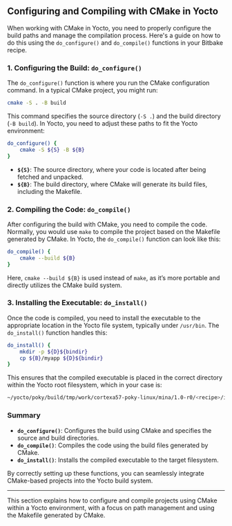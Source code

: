 

## Configuring and Compiling with CMake in Yocto

When working with CMake in Yocto, you need to properly configure the build paths and manage the compilation process. Here's a guide on how to do this using the `do_configure()` and `do_compile()` functions in your Bitbake recipe.

### 1. Configuring the Build: `do_configure()`

The `do_configure()` function is where you run the CMake configuration command. In a typical CMake project, you might run:

```bash
cmake -S . -B build
```

This command specifies the source directory (`-S .`) and the build directory (`-B build`). In Yocto, you need to adjust these paths to fit the Yocto environment:

```bash
do_configure() {
    cmake -S ${S} -B ${B}
}
```

- **`${S}`**: The source directory, where your code is located after being fetched and unpacked.
- **`${B}`**: The build directory, where CMake will generate its build files, including the Makefile.

### 2. Compiling the Code: `do_compile()`

After configuring the build with CMake, you need to compile the code. Normally, you would use `make` to compile the project based on the Makefile generated by CMake. In Yocto, the `do_compile()` function can look like this:

```bash
do_compile() {
    cmake --build ${B}
}
```

Here, `cmake --build ${B}` is used instead of `make`, as it’s more portable and directly utilizes the CMake build system.

### 3. Installing the Executable: `do_install()`

Once the code is compiled, you need to install the executable to the appropriate location in the Yocto file system, typically under `/usr/bin`. The `do_install()` function handles this:

```bash
do_install() {
    mkdir -p ${D}${bindir}
    cp ${B}/myapp ${D}${bindir}
}
```

This ensures that the compiled executable is placed in the correct directory within the Yocto root filesystem, which in your case is:

```bash
~/yocto/poky/build/tmp/work/cortexa57-poky-linux/mina/1.0-r0/<recipe>/image/usr/bin
```

### Summary

- **`do_configure()`**: Configures the build using CMake and specifies the source and build directories.
- **`do_compile()`**: Compiles the code using the build files generated by CMake.
- **`do_install()`**: Installs the compiled executable to the target filesystem.

By correctly setting up these functions, you can seamlessly integrate CMake-based projects into the Yocto build system.

---

This section explains how to configure and compile projects using CMake within a Yocto environment, with a focus on path management and using the Makefile generated by CMake.